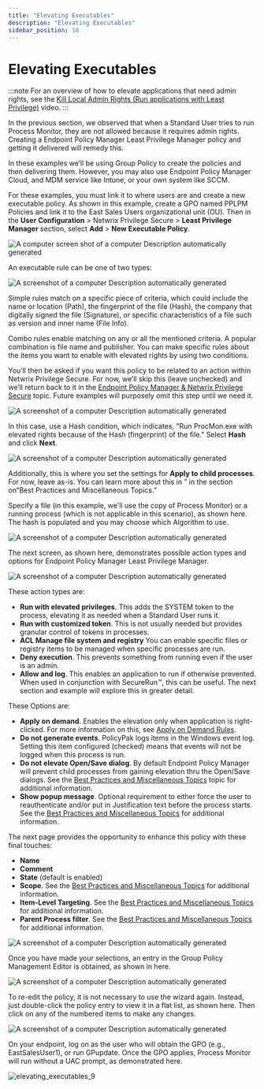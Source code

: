 ```yaml
---
title: "Elevating Executables"
description: "Elevating Executables"
sidebar_position: 10
---
```


# Elevating Executables

:::note
For an overview of how to elevate applications that need admin rights, see the
[Kill Local Admin Rights (Run applications with Least Privilege)](/docs/endpointpolicymanager/components/endpointprivilegemanager/videolearningcenter/basicsandgettingstarted/localadminrights.md)
video.
:::


In the previous section, we observed that when a Standard User tries to run Process Monitor, they
are not allowed because it requires admin rights. Creating a Endpoint Policy Manager Least Privilege
Manager policy and getting it delivered will remedy this.

In these examples we’ll be using Group Policy to create the policies and then delivering them.
However, you may also use Endpoint Policy Manager Cloud, and MDM service like Intune, or your own
system like SCCM.

For these examples, you must link it to where users are and create a new executable policy. As shown
in this example, create a GPO named PPLPM Policies and link it to the East Sales Users
organizational unit (OU). Then in the **User Configuration** > Netwrix Privilege Secure > **Least
Privilege Manager** section, select **Add** > **New Executable Policy**.

![A computer screen shot of a computer Description automatically generated](/images/endpointpolicymanager/leastprivilege/elevate/elevating_executables.webp)

An executable rule can be one of two types:

![A screenshot of a computer Description automatically generated](/images/endpointpolicymanager/leastprivilege/elevate/elevating_executables_1.webp)

Simple rules match on a specific piece of criteria, which could include the name or location (Path),
the fingerprint of the file (Hash), the company that digitally signed the file (Signature), or
specific characteristics of a file such as version and inner name (File Info).

Combo rules enable matching on any or all the mentioned criteria. A popular combination is file name
and publisher. You can make specific rules about the items you want to enable with elevated rights
by using two conditions.

You’ll then be asked if you want this policy to be related to an action within Netwrix Privilege
Secure. For now, we’ll skip this (leave unchecked) and we’ll return back to it in the
[Endpoint Policy Manager & Netwrix Privilege Secure](/docs/endpointpolicymanager/components/endpointprivilegemanager/manual/windows/privilegesecure/overview.md)
topic. Future examples will purposely omit this step until we need it.

![A screenshot of a computer Description automatically generated](/images/endpointpolicymanager/leastprivilege/elevate/elevating_executables_2.webp)

In this case, use a Hash condition, which indicates, "Run ProcMon.exe with elevated rights because
of the Hash (fingerprint) of the file." Select **Hash** and click **Next**.

![A screenshot of a computer Description automatically generated](/images/endpointpolicymanager/leastprivilege/elevate/elevating_executables_3.webp)

Additionally, this is where you set the settings for **Apply to child processes**. For now, leave
as-is. You can learn more about this in ” in the section on“Best Practices and Miscellaneous
Topics.”

Specify a file (in this example, we'll use the copy of Process Monitor) or a running process (which
is not applicable in this scenario), as shown here.  The hash is populated and you may choose which
Algorithm to use.

![A screenshot of a computer Description automatically generated](/images/endpointpolicymanager/leastprivilege/elevate/elevating_executables_4.webp)

The next screen, as shown here, demonstrates possible action types and options for Endpoint Policy
Manager Least Privilege Manager.

![A screenshot of a computer Description automatically generated](/images/endpointpolicymanager/leastprivilege/elevate/elevating_executables_5.webp)

These action types are:

- **Run with elevated privileges**. This adds the SYSTEM token to the process, elevating it as
  needed when a Standard User runs it.
- **Run with customized token**. This is not usually needed but provides granular control of tokens
  in processes.
- **ACL Manage file system and registry** You can enable specific files or registry items to be
  managed when specific processes are run.
- **Deny execution**. This prevents something from running even if the user is an admin.
- **Allow and log**. This enables an application to run if otherwise prevented. When used in
  conjunction with SecureRun™, this can be useful. The next section and example will explore this
  in greater detail.

These Options are:

- **Apply on demand**. Enables the elevation only when application is right-clicked. For more
  information on this, see [Apply on Demand Rules](/docs/endpointpolicymanager/components/endpointprivilegemanager/manual/windows/apply/ondemand.md).
- **Do not generate events**. PolicyPak logs items in the Windows event log. Setting this item
  configured (checked) means that events will not be logged when this process is run.
- **Do not elevate Open/Save dialog**. By default Endpoint Policy Manager will prevent child
  processes from gaining elevation thru the Open/Save dialogs. See the
  [Best Practices and Miscellaneous Topics](/docs/endpointpolicymanager/components/endpointprivilegemanager/manual/windows/overviewmisc/overviewmisc.md) topic for additional
  information.
- **Show popup message**. Optional requirement to either force the user to reauthenticate and/or put
  in Justification text before the process starts. See the
  [Best Practices and Miscellaneous Topics](/docs/endpointpolicymanager/components/endpointprivilegemanager/manual/windows/overviewmisc/overviewmisc.md) for additional
  information.

The next page provides the opportunity to enhance this policy with these final touches:

- **Name**
- **Comment**
- **State** (default is enabled)
- **Scope**. See the [Best Practices and Miscellaneous Topics](/docs/endpointpolicymanager/components/endpointprivilegemanager/manual/windows/overviewmisc/overviewmisc.md) for
  additional information.
- **Item-Level Targeting**. See the
  [Best Practices and Miscellaneous Topics](/docs/endpointpolicymanager/components/endpointprivilegemanager/manual/windows/overviewmisc/overviewmisc.md) for additional
  information.
- **Parent Process filter**. See the
  [Best Practices and Miscellaneous Topics](/docs/endpointpolicymanager/components/endpointprivilegemanager/manual/windows/overviewmisc/overviewmisc.md) for additional
  information.

![A screenshot of a computer Description automatically generated](/images/endpointpolicymanager/leastprivilege/elevate/elevating_executables_6.webp)

Once you have made your selections, an entry in the Group Policy Management Editor is obtained, as
shown in here.

![A screenshot of a computer Description automatically generated](/images/endpointpolicymanager/leastprivilege/elevate/elevating_executables_7.webp)

To re-edit the policy, it is not necessary to use the wizard again. Instead, just double-click the
policy entry to view it in a flat list, as shown here. Then click on any of the numbered items to
make any changes.

![A screenshot of a computer Description automatically generated](/images/endpointpolicymanager/leastprivilege/elevate/elevating_executables_8.webp)

On your endpoint, log on as the user who will obtain the GPO (e.g., EastSalesUser1), or run
GPupdate. Once the GPO applies, Process Monitor will run without a UAC prompt, as demonstrated here.

![elevating_executables_9](/images/endpointpolicymanager/leastprivilege/elevate/elevating_executables_9.webp)
